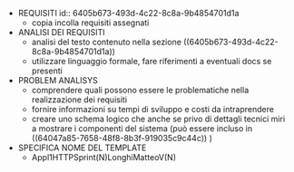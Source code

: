 - REQUISITI
  id:: 6405b673-493d-4c22-8c8a-9b4854701d1a
	- copia incolla requisiti assegnati
- ANALISI DEI REQUISITI
	- analisi del testo contenuto nella sezione ((6405b673-493d-4c22-8c8a-9b4854701d1a))
	- utilizzare linguaggio formale, fare riferimenti a eventuali docs se presenti
- PROBLEM ANALISYS
	- comprendere quali possono essere le problematiche nella realizzazione dei requisiti
	- fornire informazioni su tempi di sviluppo e costi da intraprendere
	- creare uno schema logico che anche se privo di dettagli tecnici miri a mostrare i componenti del sistema (può essere incluso in ((64047a85-7658-48f8-8b3f-919035c9c44c)) )
- SPECIFICA NOME DEL TEMPLATE
	- Appl1HTTPSprint(N)LonghiMatteoV(N)